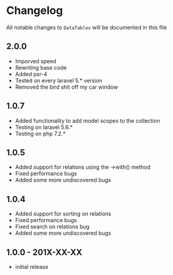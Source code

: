 # Changelog

All notable changes to `DataTables` will be documented in this file
## 2.0.0
- Imporved speed
- Rewriting base code
- Added psr-4
- Tested on every laravel 5.* version
- Removed the bird shit off my car window

## 1.0.7
- Added functionality to add model scopes to the collection
- Testing on laravel 5.6.*
- Testing on php 7.2.*

## 1.0.5
- Added support for relations using the ->with() method
- Fixed performance bugs
- Added some more undiscovered bugs

## 1.0.4
- Added support for sorting on relations
- Fixed performance bugs
- Fixed search on relations bug
- Added some more undiscovered bugs

## 1.0.0 - 201X-XX-XX

- initial release
